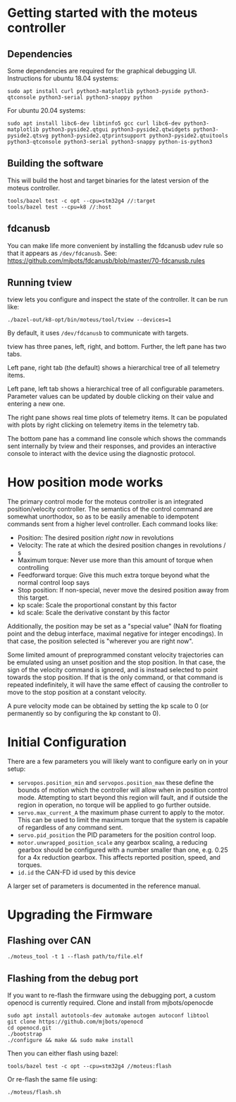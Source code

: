 # Getting started with the moteus controller #

## Dependencies ##

Some dependencies are required for the graphical debugging UI.  Instructions for ubuntu 18.04 systems:

```
sudo apt install curl python3-matplotlib python3-pyside python3-qtconsole python3-serial python3-snappy python
```

For ubuntu 20.04 systems:

```
sudo apt install libc6-dev libtinfo5 gcc curl libc6-dev python3-matplotlib python3-pyside2.qtgui python3-pyside2.qtwidgets python3-pyside2.qtsvg python3-pyside2.qtprintsupport python3-pyside2.qtuitools python3-qtconsole python3-serial python3-snappy python-is-python3
```

## Building the software ##

This will build the host and target binaries for the latest version of
the moteus controller.

```
tools/bazel test -c opt --cpu=stm32g4 //:target
tools/bazel test --cpu=k8 //:host
```

## fdcanusb ##

You can make life more convenient by installing the fdcanusb udev rule
so that it appears as `/dev/fdcanusb`.  See:
https://github.com/mjbots/fdcanusb/blob/master/70-fdcanusb.rules

## Running tview ##

tview lets you configure and inspect the state of the controller.  It
can be run like:

```
./bazel-out/k8-opt/bin/moteus/tool/tview --devices=1
```

By default, it uses `/dev/fdcanusb` to communicate with targets.

tview has three panes, left, right, and bottom.  Further, the left
pane has two tabs.

Left pane, right tab (the default) shows a hierarchical tree of all
telemetry items.

Left pane, left tab shows a hierarchical tree of all configurable
parameters.  Parameter values can be updated by double clicking on
their value and entering a new one.

The right pane shows real time plots of telemetry items.  It can be
populated with plots by right clicking on telemetry items in the
telemetry tab.

The bottom pane has a command line console which shows the commands
sent internally by tview and their responses, and provides an
interactive console to interact with the device using the diagnostic
protocol.

# How position mode works #

The primary control mode for the moteus controller is an integrated
position/velocity controller.  The semantics of the control command
are somewhat unorthodox, so as to be easily amenable to idempotent
commands sent from a higher level controller.  Each command looks
like:

 * Position: The desired position *right now* in revolutions
 * Velocity: The rate at which the desired position changes in
   revolutions / s
 * Maximum torque: Never use more than this amount of torque when controlling
 * Feedforward torque: Give this much extra torque beyond what the
   normal control loop says
 * Stop position: If non-special, never move the desired position away
   from this target.
 * kp scale: Scale the proportional constant by this factor
 * kd scale: Scale the derivative constant by this factor

Additionally, the position may be set as a "special value" (NaN for
floating point and the debug interface, maximal negative for integer
encodings).  In that case, the position selected is "wherever you are
right now".

Some limited amount of preprogrammed constant velocity trajectories
can be emulated using an unset position and the stop position.  In
that case, the sign of the velocity command is ignored, and is instead
selected to point towards the stop position.  If that is the only
command, or that command is repeated indefinitely, it will have the
same effect of causing the controller to move to the stop position at
a constant velocity.

A pure velocity mode can be obtained by setting the kp scale to 0 (or
permanently so by configuring the kp constant to 0).

# Initial Configuration #

There are a few parameters you will likely want to configure early on
in your setup:

* `servopos.position_min` and `servopos.position_max` these define the bounds of motion which the controller will allow when in position control mode.  Attempting to start beyond this region will fault, and if outside the region in operation, no torque will be applied to go further outside.
* `servo.max_current_A` the maximum phase current to apply to the motor.  This can be used to limit the maximum torque that the system is capable of regardless of any command sent.
* `servo.pid_position` the PID parameters for the position control loop.
* `motor.unwrapped_position_scale` any gearbox scaling, a reducing gearbox should be configured with a number smaller than one, e.g. 0.25 for a 4x reduction gearbox.  This affects reported position, speed, and torques.
* `id.id` the CAN-FD id used by this device

A larger set of parameters is documented in the reference manual.

# Upgrading the Firmware #

## Flashing over CAN ##

```
./moteus_tool -t 1 --flash path/to/file.elf
```

## Flashing from the debug port ##

If you want to re-flash the firmware using the debugging port, a custom openocd is currently required.  Clone and install from mjbots/openocde

```
sudo apt install autotools-dev automake autogen autoconf libtool
git clone https://github.com/mjbots/openocd
cd openocd.git
./bootstrap
./configure && make && sudo make install
```

Then you can either flash using bazel:

```
tools/bazel test -c opt --cpu=stm32g4 //moteus:flash
```

Or re-flash the same file using:

```
./moteus/flash.sh
```
